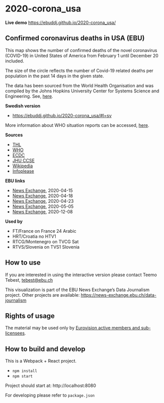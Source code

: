 # 2020-corona_usa

**Live demo** https://ebuddj.github.io/2020-corona_usa/

## Confirmed coronavirus deaths in USA (EBU)

This map shows the number of confirmed deaths of the novel coronavirus (COVID-19) in United States of America from February 1 until December 20 included.

The size of the circle reflects the number of Covid-19 related deaths per population in the past 14 days in the given state.

The data has been sourced from the World Health Organisation and was compiled by the Johns Hopkins University Center for Systems Science and Engineering. See, [here](https://github.com/CSSEGISandData/COVID-19).

**Swedish version** 
* https://ebuddj.github.io/2020-corona_usa/#l=sv

More information about WHO situation reports can be accessed, [here](https://www.who.int/emergencies/diseases/novel-coronavirus-2019/situation-reports/).

**Sources**
* [THL](https://thl.fi/fi/web/infektiotaudit-ja-rokotukset/ajankohtaista/wuhanin-koronavirus)
* [WHO](https://www.who.int/emergencies/diseases/novel-coronavirus-2019/situation-reports/)
* [ECDC](https://www.ecdc.europa.eu/en/novel-coronavirus-china)
* [JHU CCSE](https://github.com/CSSEGISandData/COVID-19)
* [Wikipedia](https://en.wikipedia.org/wiki/List_of_geographic_centers_of_the_United_States)
* [Infoplease](https://www.infoplease.com/us/states/state-population-by-rank)

**EBU links**
* [News Exchange](https://news-exchange.ebu.ch/item_detail/a2c2a9e220b99c8d6e37330c8498b6ba/2020_21018139), 2020-04-15
* [News Exchange](https://news-exchange.ebu.ch/item_detail/da4c77dd3d7ee68c14844e412e401649/2020_21018574), 2020-04-18
* [News Exchange](https://news-exchange.ebu.ch/item_detail/e23e795546338f12eb8e0e8309069469/2020_21019228), 2020-04-23
* [News Exchange](https://news-exchange.ebu.ch/item_detail/a6dc7d3b997769e0da2d1a9d2246586c/2020_21021140), 2020-05-05
* [News Exchange](https://news-exchange.ebu.ch/item_detail/3221584d027fa0455a1c46a5dba74bb3/2020_21055043), 2020-12-08

**Used by**
* FT/France on France 24 Arabic
* HRT/Croatia no HTV1
* RTCG/Montenegro on TVCG Sat
* RTVS/Slovenia on TVS1 Slovenia

## How to use

If you are interested in using the interactive version please contact Teemo Tebest, tebest@ebu.ch

This visualization is part of the EBU News Exchange’s Data Journalism project. Other projects are available: https://news-exchange.ebu.ch/data-journalism

## Rights of usage

The material may be used only by [Eurovision active members and sub-licensees](https://www.ebu.ch/eurovision-news/members-and-sublicensees).

## How to build and develop

This is a Webpack + React project.

* `npm install`
* `npm start`

Project should start at: http://localhost:8080

For developing please refer to `package.json`